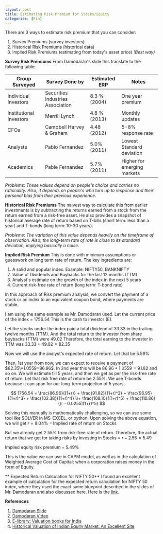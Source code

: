 ```yaml
---
layout: post
title: Estimating Risk Premium for Stocks/Equity
categories: [Fin]
---
```


There are 3 ways to estimate risk premium that you can consider:
1. Survey Premiums (survey investors)
2. Historical Risk Premiums (historical data)
3. Implied Risk Premiums (estimating from today's asset price) *(Best way)*

**Survey Risk Premiums**
From Damodaran's slide this translate to the following table:

| Group Surveyed          | Survey Done by                    | Estimated ERP | Notes                       |
|-------------------------|-----------------------------------|---------------|-----------------------------|
| Individual Investors    | Securities Industries Association | 8.3 % (2004)  | One year premium            |
| Institutional Investors | Merrill Lynch                     | 4.8 % (2013)  | Monthly updates             |
| CFOs                    | Campbell Harvey & Graham          | 4.48 (2012)   | 5-8% response rate          |
| Analysts                | Pablo Fernandez                   | 5.0% (2011)   | Lowest Standard deviation   |
| Academics               | Pable Fernandez                   | 5.7% (2011)   | Higher for emerging markets |


*Problems: These values depend on people's choice and carries no rationality. Also, it depends on people's who turn up to response and their personal bias from their previous experience.*

**Historical Risk Premiums**
The naivest way to calculate this from earlier investments is by subtracting the returns earned from a stock from the return earned from a risk-free asset.
He also provides a snapshot of historical average rate of return based on T-bills (short term: less than a year) and T-bonds (long term: 10-30 years). 

*Problems: The variation of this value depends heavily on the timeframe of observation. Also, the long-term rate of rate is close to its standard deviation, implying basically a noise.*

**Implied Risk Premium**
This is done with minimum assumptions or guesswork on long term rate of return.
The key ingredients are:
1. A solid and popular index. Example:  NIFTY50, BANKNIFTY
2. Value of Dividends and Buybacks for the last 12 months (TTM)
3. Analyst's estimate on the growth of the index in the next 5 years
4. Current risk-free rate of return (long term: T-bond rate)

In this approach of Risk premium analysis, we convert the payment of a stock or an index to an equivalent coupon bond, where payments are stable.

I am using the same example as Mr. Damodaran used.
Let the current price of the index = 1756.54
This is the cash to investor (E).

Let the stocks under the index paid a total dividend of 33.33 in the trailing twelve months (TTM).
And the total return to the investor from share buybacks (TTM) were 49.02 
Therefore, the total earning to the investor in TTM was $33.33+49.02=82.35$

Now we will use the analyst's expected rate of return. Let that be $5.59\%$

Then, 1st year from now, we can expect to receive a payment of $82.35\*1.0559=86.96$. 
In 2nd year this will be $86.96*1.0559=91.82$ and so on.
We will estimate till 5 years, and then we get as per the risk-free rate of return. 
Let that risk free rate of return be $2.55\%$. We use T-bonds because it can span for our long-term projection of 5 years.

$$
1756.54 = \frac{86.96}{(1+r)} + \frac{91.82}{(1+r)^2} +  \frac{96.95}{(1+r)^3} +  \frac{102.38}{(1+r)^4} \\+  \frac{108.10}{(1+r)^5} +    \frac{110.86}{(r - 0.0255)(1+r)^5}
$$

Solving this manually is mathematically challenging, so we can use some tool like SOLVER in MS-EXCEL, or python.
Upon solving the above equation, we will get 
$r = 8.04\%$  = Implied rate of return on Stocks 

But we already get  $2.55\%$ from risk-free rate of return.
Therefore, the actual return that we get for taking risks by investing in Stocks = $r - 2.55 = 5.49$

Implied equity risk premium = $5.49\%$

This is the value we can use in CAPM model, as well as in the calculation of Weighted Average Cost of Capital; when a corporation raises money in the form of Equity.

** Expected Return Calculation for NIFTY 50**
I found an excellent example of calculation for the expected return calculation for NIFTY 50 index, where they used the exact same blueprint described in the slides of Mr. Damodaran and also discussed here.
Here is the [link](https://www.rvoicmai.in/e-book/Nifty-50-Valuation-Report-myakjj0lEsfIossk).


**References**
1. [Damodaran Slide](https://pages.stern.nyu.edu/~adamodar/podcasts/cfspr23/session7slides.pdf)
2. [Damodaran Video](https://www.youtube.com/watch?v=J1m0PKrQrH4)
3. [E-library: Valuation books for India](https://www.rvoicmai.in/e-library) 
4. [Historical Valuation of Indian Equity Market: An Excellent Site](http://www.market-risk-premia.com/in.html)
